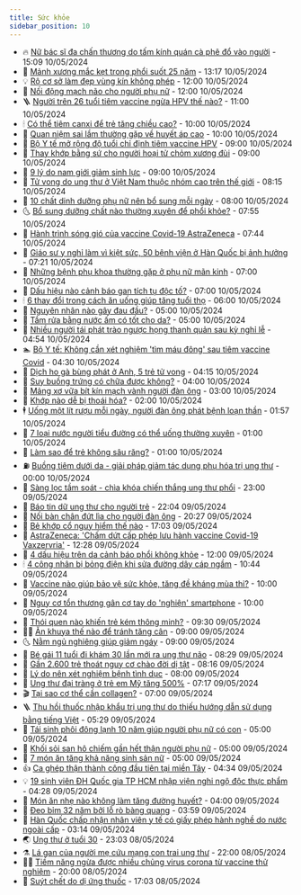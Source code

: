 ```yaml
---
title: Sức khỏe
sidebar_position: 10
---
```


<!-- vnexpress-suc-khoe:START -->
- 🔥 [Nữ bác sĩ đa chấn thương do tấm kính quán cà phê đổ vào người](https://vnexpress.net/nu-bac-si-da-chan-thuong-do-tam-kinh-quan-ca-phe-do-vao-nguoi-4744664.html) - 15:09 10/05/2024
- 🥰 [Mảnh xương mắc kẹt trong phổi suốt 25 năm](https://vnexpress.net/manh-xuong-mac-ket-trong-phoi-suot-25-nam-4744471.html) - 13:17 10/05/2024
- 💡 [Rộ cơ sở làm đẹp vùng kín không phép](https://vnexpress.net/ro-co-so-lam-dep-vung-kin-khong-phep-4744441.html) - 12:00 10/05/2024
- 🤗 [Nối động mạch não cho người phụ nữ](https://vnexpress.net/noi-dong-mach-nao-cho-nguoi-phu-nu-4744454.html) - 12:00 10/05/2024
- 🪜 [Người trên 26 tuổi tiêm vaccine ngừa HPV thế nào?](https://vnexpress.net/nguoi-tren-26-tuoi-tiem-vaccine-ngua-hpv-the-nao-4744622.html) - 11:00 10/05/2024
- 🕯 [Có thể tiêm canxi để trẻ tăng chiều cao?](https://vnexpress.net/co-the-tiem-canxi-de-tre-tang-chieu-cao-4744545.html) - 10:00 10/05/2024
- 🤭 [Quan niệm sai lầm thường gặp về huyết áp cao](https://vnexpress.net/quan-niem-sai-lam-thuong-gap-ve-huyet-ap-cao-4744320.html) - 10:00 10/05/2024
- 👀 [Bộ Y tế mở rộng độ tuổi chỉ định tiêm vaccine HPV](https://vnexpress.net/bo-y-te-mo-rong-do-tuoi-chi-dinh-tiem-vaccine-hpv-4744564.html) - 09:00 10/05/2024
- 🌋 [Thay khớp bằng sứ cho người hoại tử chỏm xương đùi](https://vnexpress.net/thay-khop-bang-su-cho-nguoi-hoai-tu-chom-xuong-dui-4744524.html) - 09:00 10/05/2024
- 🫶 [9 lý do nam giới giảm sinh lực](https://vnexpress.net/9-ly-do-nam-gioi-giam-sinh-luc-4744332.html) - 09:00 10/05/2024
- 🦆 [Tử vong do ung thư ở Việt Nam thuộc nhóm cao trên thế giới](https://vnexpress.net/tu-vong-do-ung-thu-o-viet-nam-thuoc-nhom-cao-tren-the-gioi-4744459.html) - 08:15 10/05/2024
- 🚀 [10 chất dinh dưỡng phụ nữ nên bổ sung mỗi ngày](https://vnexpress.net/10-chat-dinh-duong-phu-nu-nen-bo-sung-moi-ngay-4744425.html) - 08:00 10/05/2024
- 🌜 [Bổ sung dưỡng chất nào thường xuyên để phổi khỏe?](https://vnexpress.net/bo-sung-duong-chat-nao-thuong-xuyen-de-phoi-khoe-4744473.html) - 07:55 10/05/2024
- 🧰 [Hành trình sóng gió của vaccine Covid-19 AstraZeneca](https://vnexpress.net/hanh-trinh-song-gio-cua-vaccine-covid-19-astrazeneca-4744409.html) - 07:44 10/05/2024
- 💫 [Giáo sư y nghỉ làm vì kiệt sức, 50 bệnh viện ở Hàn Quốc bị ảnh hưởng](https://vnexpress.net/giao-su-y-nghi-lam-vi-kiet-suc-50-benh-vien-o-han-quoc-bi-anh-huong-4744429.html) - 07:21 10/05/2024
- 🌝 [Những bệnh phụ khoa thường gặp ở phụ nữ mãn kinh](https://vnexpress.net/nhung-benh-phu-khoa-thuong-gap-o-phu-nu-man-kinh-4744445.html) - 07:00 10/05/2024
- 🗽 [Dấu hiệu nào cảnh báo gan tích tụ độc tố?](https://vnexpress.net/dau-hieu-nao-canh-bao-gan-tich-tu-doc-to-4744344.html) - 07:00 10/05/2024
- 🕯 [6 thay đổi trong cách ăn uống giúp tăng tuổi thọ](https://vnexpress.net/6-thay-doi-trong-cach-an-uong-giup-tang-tuoi-tho-4744144.html) - 06:00 10/05/2024
- 🦅 [Nguyên nhân nào gây đau đầu?](https://vnexpress.net/nguyen-nhan-nao-gay-dau-dau-4744373.html) - 05:00 10/05/2024
- 🦆 [Tắm rửa bằng nước ấm có tốt cho da?](https://vnexpress.net/tam-rua-bang-nuoc-am-co-tot-cho-da-4744345.html) - 05:00 10/05/2024
- 🎊 [Nhiều người tái phát trào ngược họng thanh quản sau kỳ nghỉ lễ](https://vnexpress.net/nhieu-nguoi-tai-phat-trao-nguoc-hong-thanh-quan-sau-ky-nghi-le-4744041.html) - 04:54 10/05/2024
- 🏊 [Bộ Y tế: Không cần xét nghiệm &#39;tìm máu đông&#39; sau tiêm vaccine Covid](https://vnexpress.net/bo-y-te-khong-can-xet-nghiem-tim-mau-dong-sau-tiem-vaccine-covid-4744353.html) - 04:30 10/05/2024
- 📝 [Dịch ho gà bùng phát ở Anh, 5 trẻ tử vong](https://vnexpress.net/dich-ho-ga-bung-phat-o-anh-5-tre-tu-vong-4744392.html) - 04:15 10/05/2024
- 💯 [Suy buồng trứng có chữa được không?](https://vnexpress.net/suy-buong-trung-co-chua-duoc-khong-4744289.html) - 04:00 10/05/2024
- 🌊 [Mảng xơ vữa bít kín mạch vành người đàn ông](https://vnexpress.net/mang-xo-vua-bit-kin-mach-vanh-nguoi-dan-ong-4744257.html) - 03:00 10/05/2024
- 🚀 [Khớp nào dễ bị thoái hóa?](https://vnexpress.net/khop-nao-de-bi-thoai-hoa-4743645.html) - 02:00 10/05/2024
- 🕴 [Uống một lít rượu mỗi ngày, người đàn ông phát bệnh loạn thần](https://vnexpress.net/uong-mot-lit-ruou-moi-ngay-nguoi-dan-ong-phat-benh-loan-than-4743966.html) - 01:57 10/05/2024
- 🗽 [7 loại nước người tiểu đường có thể uống thường xuyên](https://vnexpress.net/7-loai-nuoc-nguoi-tieu-duong-co-the-uong-thuong-xuyen-4744124.html) - 01:00 10/05/2024
- 🎡 [Làm sao để trẻ không sâu răng?](https://vnexpress.net/lam-sao-de-tre-khong-sau-rang-4744115.html) - 01:00 10/05/2024
- ⛽️ [Buồng tiêm dưới da - giải pháp giảm tác dụng phụ hóa trị ung thư](https://vnexpress.net/buong-tiem-duoi-da-giai-phap-giam-tac-dung-phu-hoa-tri-ung-thu-4744040.html) - 00:00 10/05/2024
- 🦆 [Sàng lọc tầm soát - chìa khóa chiến thắng ung thư phổi](https://vnexpress.net/sang-loc-tam-soat-chia-khoa-chien-thang-ung-thu-phoi-4743730.html) - 23:00 09/05/2024
- 🤩 [Báo tin dữ ung thư cho người trẻ](https://vnexpress.net/bao-tin-du-ung-thu-cho-nguoi-tre-4741443.html) - 22:04 09/05/2024
- 🦒 [Nối bàn chân đứt lìa cho người đàn ông](https://vnexpress.net/noi-ban-chan-dut-lia-cho-nguoi-dan-ong-4743805.html) - 20:27 09/05/2024
- 💫 [Bẻ khớp cổ nguy hiểm thế nào](https://vnexpress.net/be-khop-co-nguy-hiem-the-nao-4744026.html) - 17:03 09/05/2024
- 🐘 [AstraZeneca: &#39;Chấm dứt cấp phép lưu hành vaccine Covid-19 Vaxzervria&#39;](https://vnexpress.net/astrazeneca-cham-dut-cap-phep-luu-hanh-vaccine-covid-19-vaxzervria-4744168.html) - 12:28 09/05/2024
- 🚀 [4 dấu hiệu trên da cảnh báo phổi không khỏe](https://vnexpress.net/4-dau-hieu-tren-da-canh-bao-phoi-khong-khoe-4743887.html) - 12:00 09/05/2024
- 🕯 [4 công nhân bị bỏng điện khi sửa đường dây cáp ngầm](https://vnexpress.net/4-cong-nhan-bi-bong-dien-khi-sua-duong-day-cap-ngam-4744143.html) - 10:44 09/05/2024
- 🦏 [Vaccine nào giúp bảo vệ sức khỏe, tăng đề kháng mùa thi?](https://vnexpress.net/vaccine-nao-giup-bao-ve-suc-khoe-tang-de-khang-mua-thi-4744096.html) - 10:00 09/05/2024
- 🦄 [Nguy cơ tổn thương gân cơ tay do &#39;nghiện&#39; smartphone](https://vnexpress.net/nguy-co-ton-thuong-gan-co-tay-do-nghien-smartphone-4743939.html) - 10:00 09/05/2024
- 🦒 [Thói quen nào khiến trẻ kém thông minh?](https://vnexpress.net/thoi-quen-nao-khien-tre-kem-thong-minh-4743983.html) - 09:30 09/05/2024
- 👨‍🏫 [Ăn khuya thế nào để tránh tăng cân](https://vnexpress.net/an-khuya-the-nao-de-tranh-tang-can-4743942.html) - 09:00 09/05/2024
- 🌜 [Nằm ngủ nghiêng giúp giảm ngáy](https://vnexpress.net/nam-ngu-nghieng-giup-giam-ngay-4743749.html) - 09:00 09/05/2024
- 🚀 [Bé gái 11 tuổi đi khám 30 lần mới ra ung thư não](https://vnexpress.net/be-gai-11-tuoi-di-kham-30-lan-moi-ra-ung-thu-nao-4744048.html) - 08:29 09/05/2024
- 💃 [Gần 2.600 trẻ thoát nguy cơ chào đời dị tật](https://vnexpress.net/gan-2-600-tre-thoat-nguy-co-chao-doi-di-tat-4744003.html) - 08:16 09/05/2024
- 💯 [Lý do nên xét nghiệm bệnh tình dục](https://vnexpress.net/ly-do-nen-xet-nghiem-benh-tinh-duc-4743891.html) - 08:00 09/05/2024
- 🤔 [Ung thư đại tràng ở trẻ em Mỹ tăng 500%](https://vnexpress.net/ung-thu-dai-trang-o-tre-em-my-tang-500-4744017.html) - 07:17 09/05/2024
- 🎬 [Tại sao cơ thể cần collagen?](https://vnexpress.net/tai-sao-co-the-can-collagen-4743840.html) - 07:00 09/05/2024
- 🪜 [Thu hồi thuốc nhập khẩu trị ung thư do thiếu hướng dẫn sử dụng bằng tiếng Việt](https://vnexpress.net/thu-hoi-thuoc-nhap-khau-tri-ung-thu-do-thieu-huong-dan-su-dung-bang-tieng-viet-4743950.html) - 05:29 09/05/2024
- 🦣 [Tái sinh phôi đông lạnh 10 năm giúp người phụ nữ có con](https://vnexpress.net/tai-sinh-phoi-dong-lanh-10-nam-giup-nguoi-phu-nu-co-con-4743906.html) - 05:00 09/05/2024
- 🧐 [Khối sỏi san hô chiếm gần hết thận người phụ nữ](https://vnexpress.net/khoi-soi-san-ho-chiem-gan-het-than-nguoi-phu-nu-4743856.html) - 05:00 09/05/2024
- 🤡 [7 món ăn tăng khả năng sinh sản nữ](https://vnexpress.net/7-mon-an-tang-kha-nang-sinh-san-nu-4743823.html) - 05:00 09/05/2024
- 👍 [Ca ghép thận thành công đầu tiên tại miền Tây](https://vnexpress.net/ca-ghep-than-thanh-cong-dau-tien-tai-mien-tay-4743935.html) - 04:34 09/05/2024
- 💡 [19 sinh viên ĐH Quốc gia TP HCM nhập viện nghi ngộ độc thực phẩm](https://vnexpress.net/19-sinh-vien-dh-quoc-gia-tp-hcm-nhap-vien-nghi-ngo-doc-thuc-pham-4743958.html) - 04:28 09/05/2024
- 💯 [Món ăn nhẹ nào không làm tăng đường huyết?](https://vnexpress.net/mon-an-nhe-nao-khong-lam-tang-duong-huyet-4743776.html) - 04:00 09/05/2024
- 🧠 [Đeo bỉm 32 năm bởi lỗ rò bàng quang](https://vnexpress.net/deo-bim-32-nam-boi-lo-ro-bang-quang-4743834.html) - 03:59 09/05/2024
- 🎡 [Hàn Quốc chấp nhận nhân viên y tế có giấy phép hành nghề do nước ngoài cấp](https://vnexpress.net/han-quoc-chap-nhan-nhan-vien-y-te-co-giay-phep-hanh-nghe-do-nuoc-ngoai-cap-4743846.html) - 03:14 09/05/2024
- 🌏 [Ung thư ở tuổi 30](https://vnexpress.net/nhan-an-tu-ung-thu-o-tuoi-30-4741477.html) - 23:03 08/05/2024
- ⚗️ [Lá gan của người mẹ cứu mạng con trai ung thư](https://vnexpress.net/la-gan-cua-nguoi-me-cuu-mang-con-trai-ung-thu-4742873.html) - 22:00 08/05/2024
- 👨‍🏫 [Tiềm năng ngừa được nhiều chủng virus corona từ vaccine thử nghiệm](https://vnexpress.net/tiem-nang-ngua-duoc-nhieu-chung-virus-corona-tu-vaccine-thu-nghiem-4743694.html) - 20:00 08/05/2024
- 🤖 [Suýt chết do dị ứng thuốc](https://vnexpress.net/suyt-chet-do-di-ung-thuoc-4743522.html) - 17:03 08/05/2024<!-- vnexpress-suc-khoe:END -->
